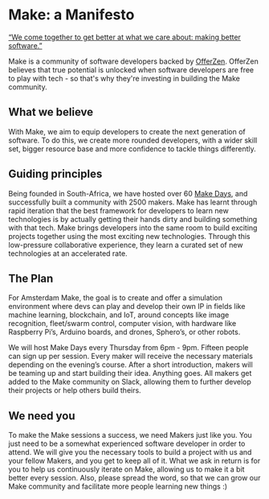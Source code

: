 # Make: a Manifesto
[“We come together to get better at what we care about: making better software.”](https://www.ted.com/talks/eduardo_briceno_how_to_get_better_at_the_things_you_care_about/footnotes?referrer=playlist-the_most_actionable_ted_talks)

Make is a community of software developers backed by [OfferZen](https://www.offerzen.com/nl). OfferZen believes that true potential is unlocked when software developers are free to play with tech - so that's why they're investing in building the Make community.

## What we believe
With Make, we aim to equip developers to create the next generation of software. To do this, we create more rounded developers, with a wider skill set, bigger resource base and more confidence to tackle things differently.

## Guiding principles
Being founded in South-Africa, we have hosted over 60 [Make Days](https://makedays.offerzen.com/), and successfully built a community with 2500 makers. Make has learnt through rapid iteration that the best framework for developers to learn new technologies is by actually getting their hands dirty and building something with that tech. Make brings developers into the same room to build exciting projects together using the most exciting new technologies. Through this low-pressure collaborative experience, they learn a curated set of new technologies at an accelerated rate.

## The Plan
For Amsterdam Make, the goal is to create and offer a simulation environment where devs can play and develop their own IP in fields like machine learning, blockchain, and IoT, around concepts like image recognition, fleet/swarm control, computer vision, with hardware like Raspberry Pi’s, Arduino boards, and drones, Sphero’s, or other robots. 

We will host Make Days every Thursday from 6pm - 9pm. Fifteen people can sign up per session. Every maker will receive the necessary materials depending on the evening’s course. After a short introduction, makers will be teaming up and start building their idea. Anything goes. All makers get added to the Make community on Slack, allowing them to further develop their projects or help others build theirs.

## We need you
To make the Make sessions a success, we need Makers just like you. You just need to be a somewhat experienced software developer in order to attend. We will give you the necessary tools to build a project with us and your fellow Makers, and you get to keep all of it. What we ask in return is for you to help us continuously iterate on Make, allowing us to make it a bit better every session. Also, please spread the word, so that we can grow our Make community and facilitate more people learning new things :)
